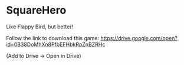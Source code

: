 # SquareHero
Like Flappy Bird, but better!

Follow the link to download this game:
https://drive.google.com/open?id=0B38DoMhXn8PfbEFHbkRpZnBZRHc

(Add to Drive -> Open in Drive)
